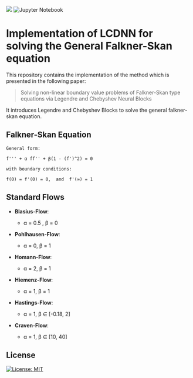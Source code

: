 [![](https://img.shields.io/badge/python-3.10+-blue.svg)](https://www.python.org/downloads/)
![Jupyter Notebook](https://img.shields.io/badge/jupyter-%23FA0F00.svg?logo=jupyter&logoColor=white)

# Implementation of LCDNN for solving the General Falkner-Skan equation

This repository contains the implementation of the method which is presented in the following paper:

> Solving non-linear boundary value problems of Falkner-Skan type equations via Legendre and Chebyshev Neural Blocks

It introduces Legendre and Chebyshev Blocks to solve the general falkner-skan equation.


## Falkner-Skan Equation

    General form:
    
    f''' + α ff'' + β(1 - (f')^2) = 0
    
    with boundary conditions:
    
    f(0) = f'(0) = 0,  and  f'(∞) = 1

## Standard Flows

- **Blasius-Flow**:
    - α = 0.5 , β = 0

- **Pohlhausen-Flow**:
    - α = 0,  β = 1

- **Homann-Flow**:
    - α = 2,  β = 1

- **Hiemenz-Flow**:
    - α = 1,  β = 1

- **Hastings-Flow**:
    - α = 1,  β ∈ [-0.18, 2]

- **Craven-Flow**:
    - α = 1, β ∈ [10, 40]
 
 
## License
[![License: MIT](https://img.shields.io/badge/License-MIT-green.svg)](https://opensource.org/licenses/MIT)

